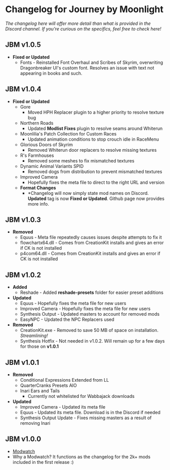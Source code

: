 # Changelog for Journey by Moonlight
*The changelog here will offer more detail than what is provided in the Discord channel. If you're curious on the specifics, feel free to check here!*

## JBM v1.0.5
  - **Fixed or Updated**
      - Fonts - Reinstalled Font Overhaul and Scribes of Skyrim, overwriting Dragonbreaker UI's custom font. Resolves an issue with text not appearing in books and such.

## JBM v1.0.4
  - **Fixed or Updated**
      - Gore
          - Moved HPH Replacer plugin to a higher priority to resolve texture bug
      - Northern Roads
          - Updated **Modlist Fixes** plugin to resolve seams around Whiterun
      - Moonlilia's Patch Collection for Custom Races
          - Updated animation conditions to stop crouch idle in RaceMenu
      - Glorious Doors of Skyrim
          - Removed Whiterun door replacers to resolve missing textures
      - R's Farmhouses
          - Removed some meshes to fix mismatched textures
      - Dynamic Animal Variants SPID
          - Removed dogs from distribution to prevent mismatched textures
      - Improved Camera
          - Hopefully fixes the meta file to direct to the right URL and version
      - **Format Changes**
          - *Changelog will now simply state mod names on Discord. **Updated** tag is now **Fixed or Updated**. Github page now provides more info.

## JBM v1.0.3
  - **Removed**
      - Equus - Meta file repeatedly causes issues despite attempts to fix it
      - flowchartx64.dll - Comes from CreationKit installs and gives an error if CK is not installed
      - p4com64.dll - Comes from CreationKit installs and gives an error if CK is not installed

## JBM v1.0.2
  - **Added**
      - Reshade - Added **reshade-presets** folder for easier preset additions
  - **Updated**
      - Equus - Hopefully fixes the meta file for new users
      - Improved Camera - Hopefully fixes the meta file for new users
      - Synthesis Output - Updated masters to account for removed mods
      - EasyNPC - Updated the NPC Replacers used
  - **Removed**
      - CreationKit.exe - Removed to save 50 MB of space on installation. *Streamlining!*
      - Synthesis Hotfix - Not needed in v1.0.2. Will remain up for a few days for those on **v1.0.1**

## JBM v1.0.1
  - **Removed**
      - Conditional Expressions Extended from LL
      - QuarterCranks Presets AIO
      - Inari Ears and Tails
          - Currently not whitelisted for Wabbajack downloads
  - **Updated**
      - Improved Camera - Updated its meta file
      - Equus - Updated its meta file. Download is in the Discord if needed
      - Synthesis Output Update - Fixes missing masters as a result of removing Inari

## JBM v1.0.0
  - <a href="https://modwat.ch/u/Moonlilia/plugins">Modwatch</a>
  - Why a Modwatch? It functions as the changelog for the 2k+ mods included in the first release :)
